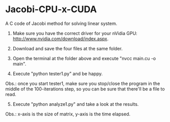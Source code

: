 # Jacobi-CPU-x-CUDA
A C code of Jacobi method for solving linear system.

1) Make sure you have the correct driver for your nVidia GPU: http://www.nvidia.com/download/index.aspx.

2) Download and save the four files at the same folder.

3) Open the terminal at the folder above and execute "nvcc main.cu -o main".

4) Execute "python tester1.py" and be happy.

Obs.: once you start tester1, make sure you stop/close the program in the middle of the 100-iterations step, so you can be sure that there'll be a file to read.

5) Execute "python analyze1.py" and take a look at the results.

Obs.: x-axis is the size of matrix, y-axis is the time elapsed.
